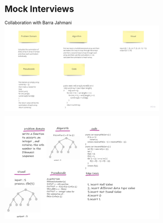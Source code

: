 # Mock Interviews

Collaboration with Barra Jahmani
![Sum](./Collab,challenge.jpg)

![Fib](./baraa.png)